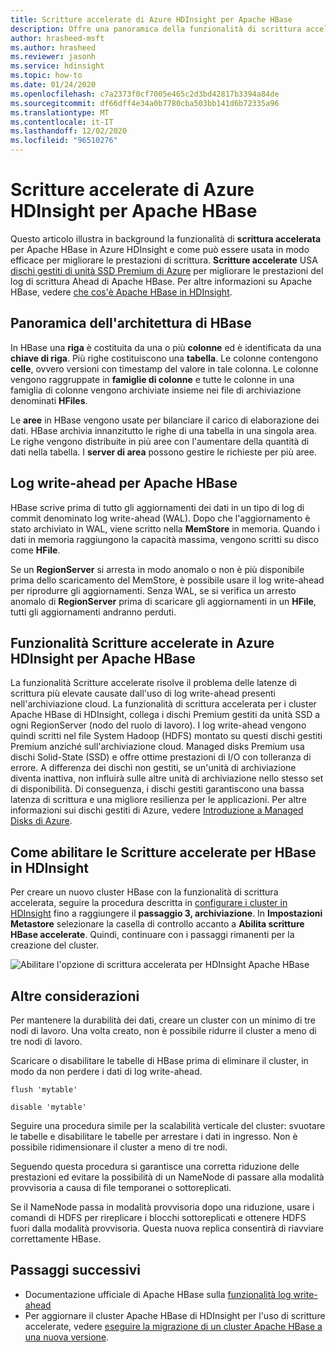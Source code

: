```yaml
---
title: Scritture accelerate di Azure HDInsight per Apache HBase
description: Offre una panoramica della funzionalità di scrittura accelerata di Azure HDInsight, che usa dischi gestiti Premium per migliorare le prestazioni del log write-ahead di Apache HBase.
author: hrasheed-msft
ms.author: hrasheed
ms.reviewer: jasonh
ms.service: hdinsight
ms.topic: how-to
ms.date: 01/24/2020
ms.openlocfilehash: c7a2373f0cf7005e465c2d3bd42817b3394a84de
ms.sourcegitcommit: df66dff4e34a0b7780cba503bb141d6b72335a96
ms.translationtype: MT
ms.contentlocale: it-IT
ms.lasthandoff: 12/02/2020
ms.locfileid: "96510276"
---
```

# <a name="azure-hdinsight-accelerated-writes-for-apache-hbase"></a>Scritture accelerate di Azure HDInsight per Apache HBase

Questo articolo illustra in background la funzionalità di **scrittura accelerata** per Apache HBase in Azure HDInsight e come può essere usata in modo efficace per migliorare le prestazioni di scrittura. **Scritture accelerate** USA [dischi gestiti di unità SSD Premium di Azure](../../virtual-machines/disks-types.md#premium-ssd) per migliorare le prestazioni del log di scrittura Ahead di Apache HBase. Per altre informazioni su Apache HBase, vedere [che cos'è Apache HBase in HDInsight](apache-hbase-overview.md).

## <a name="overview-of-hbase-architecture"></a>Panoramica dell'architettura di HBase

In HBase una **riga** è costituita da una o più **colonne** ed è identificata da una **chiave di riga**. Più righe costituiscono una **tabella**. Le colonne contengono **celle**, ovvero versioni con timestamp del valore in tale colonna. Le colonne vengono raggruppate in **famiglie di colonne** e tutte le colonne in una famiglia di colonne vengono archiviate insieme nei file di archiviazione denominati **HFiles**.

Le **aree** in HBase vengono usate per bilanciare il carico di elaborazione dei dati. HBase archivia innanzitutto le righe di una tabella in una singola area. Le righe vengono distribuite in più aree con l'aumentare della quantità di dati nella tabella. I **server di area** possono gestire le richieste per più aree.

## <a name="write-ahead-log-for-apache-hbase"></a>Log write-ahead per Apache HBase

HBase scrive prima di tutto gli aggiornamenti dei dati in un tipo di log di commit denominato log write-ahead (WAL). Dopo che l'aggiornamento è stato archiviato in WAL, viene scritto nella **MemStore** in memoria. Quando i dati in memoria raggiungono la capacità massima, vengono scritti su disco come **HFile**.

Se un **RegionServer** si arresta in modo anomalo o non è più disponibile prima dello scaricamento del MemStore, è possibile usare il log write-ahead per riprodurre gli aggiornamenti. Senza WAL, se si verifica un arresto anomalo di **RegionServer** prima di scaricare gli aggiornamenti in un **HFile**, tutti gli aggiornamenti andranno perduti.

## <a name="accelerated-writes-feature-in-azure-hdinsight-for-apache-hbase"></a>Funzionalità Scritture accelerate in Azure HDInsight per Apache HBase

La funzionalità Scritture accelerate risolve il problema delle latenze di scrittura più elevate causate dall'uso di log write-ahead presenti nell'archiviazione cloud.  La funzionalità di scrittura accelerata per i cluster Apache HBase di HDInsight, collega i dischi Premium gestiti da unità SSD a ogni RegionServer (nodo del ruolo di lavoro). I log write-ahead vengono quindi scritti nel file System Hadoop (HDFS) montato su questi dischi gestiti Premium anziché sull'archiviazione cloud.  Managed disks Premium usa dischi Solid-State (SSD) e offre ottime prestazioni di I/O con tolleranza di errore.  A differenza dei dischi non gestiti, se un'unità di archiviazione diventa inattiva, non influirà sulle altre unità di archiviazione nello stesso set di disponibilità.  Di conseguenza, i dischi gestiti garantiscono una bassa latenza di scrittura e una migliore resilienza per le applicazioni. Per altre informazioni sui dischi gestiti di Azure, vedere [Introduzione a Managed Disks di Azure](../../virtual-machines/managed-disks-overview.md).

## <a name="how-to-enable-accelerated-writes-for-hbase-in-hdinsight"></a>Come abilitare le Scritture accelerate per HBase in HDInsight

Per creare un nuovo cluster HBase con la funzionalità di scrittura accelerata, seguire la procedura descritta in [configurare i cluster in HDInsight](../hdinsight-hadoop-provision-linux-clusters.md) fino a raggiungere il **passaggio 3, archiviazione**. In **Impostazioni Metastore** selezionare la casella di controllo accanto a **Abilita scritture HBase accelerate**. Quindi, continuare con i passaggi rimanenti per la creazione del cluster.

![Abilitare l'opzione di scrittura accelerata per HDInsight Apache HBase](./media/apache-hbase-accelerated-writes/azure-portal-create-hbase-wals.png)

## <a name="other-considerations"></a>Altre considerazioni

Per mantenere la durabilità dei dati, creare un cluster con un minimo di tre nodi di lavoro. Una volta creato, non è possibile ridurre il cluster a meno di tre nodi di lavoro.

Scaricare o disabilitare le tabelle di HBase prima di eliminare il cluster, in modo da non perdere i dati di log write-ahead.

```
flush 'mytable'
```

```
disable 'mytable'
```

Seguire una procedura simile per la scalabilità verticale del cluster: svuotare le tabelle e disabilitare le tabelle per arrestare i dati in ingresso. Non è possibile ridimensionare il cluster a meno di tre nodi.

Seguendo questa procedura si garantisce una corretta riduzione delle prestazioni ed evitare la possibilità di un NameNode di passare alla modalità provvisoria a causa di file temporanei o sottoreplicati.

Se il NameNode passa in modalità provvisoria dopo una riduzione, usare i comandi di HDFS per rireplicare i blocchi sottoreplicati e ottenere HDFS fuori dalla modalità provvisoria. Questa nuova replica consentirà di riavviare correttamente HBase.

## <a name="next-steps"></a>Passaggi successivi

* Documentazione ufficiale di Apache HBase sulla [funzionalità log write-ahead](https://hbase.apache.org/book.html#wal)
* Per aggiornare il cluster Apache HBase di HDInsight per l'uso di scritture accelerate, vedere [eseguire la migrazione di un cluster Apache HBase a una nuova versione](apache-hbase-migrate-new-version.md).
